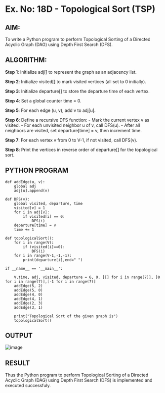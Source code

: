 # Ex. No: 18D - Topological Sort (TSP)

## AIM:
To write a Python program to perform Topological Sorting of a Directed Acyclic Graph (DAG) using Depth First Search (DFS).

## ALGORITHM:

**Step 1**: Initialize adj[] to represent the graph as an adjacency list.

**Step 2**: Initialize visited[] to mark visited vertices (all set to 0 initially).

**Step 3**: Initialize departure[] to store the departure time of each vertex.

**Step 4**: Set a global counter time = 0.

**Step 5**: For each edge (u, v), add v to adj[u].

**Step 6**: Define a recursive DFS function:
    - Mark the current vertex v as visited.
    - For each unvisited neighbor u of v, call DFS(u). 
    - After all neighbors are visited, set departure[time] = v, then increment time.

**Step 7**: For each vertex v from 0 to V-1, if not visited, call DFS(v).

**Step 8**: Print the vertices in reverse order of departure[] for the topological sort.


## PYTHON PROGRAM

```
def addEdge(u, v):
	global adj
	adj[u].append(v)

def DFS(v):
	global visited, departure, time
	visited[v] = 1
	for i in adj[v]:
		if visited[i] == 0:
			DFS(i)
	departure[time] = v
	time += 1

def topologicalSort():
    for i in range(V):
        if (visited[i]==0):
            DFS(i)
    for i in range(V-1,-1,-1):
        print(departure[i],end=" ")

if __name__ == '__main__':
	
	V,time, adj, visited, departure = 6, 0, [[] for i in range(7)], [0 for i in range(7)],[-1 for i in range(7)]
	addEdge(5, 2)
	addEdge(5, 0)
	addEdge(4, 0)
	addEdge(4, 1)
	addEdge(2, 3)
	addEdge(3, 1)

	print("Topological Sort of the given graph is")
	topologicalSort()

```

## OUTPUT
![image](https://github.com/user-attachments/assets/f644eb9a-970d-4310-b93b-1b20da0c798b)


## RESULT
Thus the Python program to perform Topological Sorting of a Directed Acyclic Graph (DAG) using Depth First Search (DFS) is implemented and executed successfuly.


